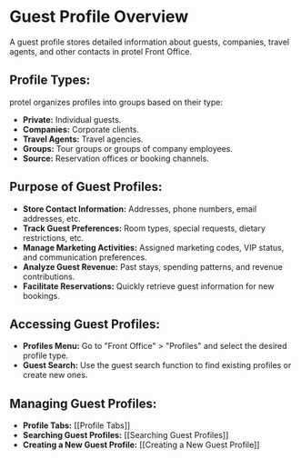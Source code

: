 # Guest Profile Overview

A guest profile stores detailed information about guests, companies, travel agents, and other contacts in protel Front Office. 

## Profile Types:

protel organizes profiles into groups based on their type:

* **Private:** Individual guests.
* **Companies:**  Corporate clients.
* **Travel Agents:** Travel agencies.
* **Groups:** Tour groups or groups of company employees.
* **Source:** Reservation offices or booking channels.

## Purpose of Guest Profiles:

* **Store Contact Information:** Addresses, phone numbers, email addresses, etc.
* **Track Guest Preferences:** Room types, special requests, dietary restrictions, etc.
* **Manage Marketing Activities:**  Assigned marketing codes, VIP status, and communication preferences.
* **Analyze Guest Revenue:**  Past stays, spending patterns, and revenue contributions.
* **Facilitate Reservations:**  Quickly retrieve guest information for new bookings.

## Accessing Guest Profiles:

* **Profiles Menu:** Go to "Front Office" > "Profiles" and select the desired profile type.
* **Guest Search:**  Use the guest search function to find existing profiles or create new ones.

## Managing Guest Profiles:

* **Profile Tabs:** [[Profile Tabs]]
* **Searching Guest Profiles:** [[Searching Guest Profiles]]
* **Creating a New Guest Profile:**  [[Creating a New Guest Profile]]